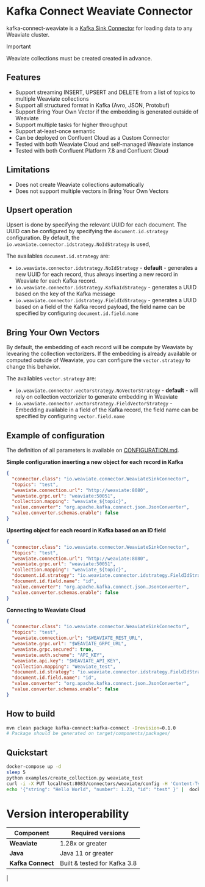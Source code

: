 # Kafka Connect Weaviate Connector

kafka-connect-weaviate is a [Kafka Sink Connector](http://kafka.apache.org/documentation.html#connect)
for loading data to any Weaviate cluster.

> [!IMPORTANT]
> Weaviate collections must be created created in advance.

## Features

* Support streaming INSERT, UPSERT and DELETE from a list of topics to multiple Weaviate collections
* Support all structured format in Kafka (Avro, JSON, Protobuf)
* Support Bring Your Own Vector if the embedding is generated outside of Weaviate
* Support multiple tasks for higher throughput
* Support at-least-once semantic
* Can be deployed on Confluent Cloud as a Custom Connector
* Tested with both Weaviate Cloud and self-managed Weaviate instance
* Tested with both Confluent Platform 7.8 and Confluent Cloud

## Limitations

* Does not create Weaviate collections automatically 
* Does not support multiple vectors in Bring Your Own Vectors

## Upsert operation

Upsert is done by specifying the relevant UUID for each document. 
The UUID can be configured by specifying the `document.id.strategy` configuration.
By default, the `io.weaviate.connector.idstrategy.NoIdStrategy` is used, 

The availables `document.id.strategy` are:

- `io.weaviate.connector.idstrategy.NoIdStrategy` - **default** - generates a new UUID for each record, thus always inserting a new record in Weaviate for each Kafka record.
- `io.weaviate.connector.idstrategy.KafkaIdStrategy` - generates a UUID based on the key of the Kafka message
- `io.weaviate.connector.idstrategy.FieldIdStrategy` - generates a UUID based on a field of the Kafka record payload, the field name can be specified by configuring `document.id.field.name` 

## Bring Your Own Vectors

By default, the embedding of each record will be compute by Weaviate by levearing the collection vectorizers.
If the embedding is already available or computed outside of Weaviate, you can configure the `vector.strategy` to change this behavior.

The availables `vector.strategy` are:

- `io.weaviate.connector.vectorstrategy.NoVectorStrategy` - **default** - will rely on collection vectorizier to generate embedding in Weaviate
- `io.weaviate.connector.vectorstrategy.FieldVectorStrategy` - Embedding available in a field of the Kafka record, the field name can be specified by configuring `vector.field.name`

## Example of configuration

The definition of all parameters is available on [CONFIGURATION.md](./CONFIGURATION.md).

**Simple configuration inserting a new object for each record in Kafka**
```json
{
  "connector.class": "io.weaviate.connector.WeaviateSinkConnector",
  "topics": "test",
  "weaviate.connection.url": "http://weaviate:8080",
  "weaviate.grpc.url": "weaviate:50051",
  "collection.mapping": "weaviate_${topic}",
  "value.converter": "org.apache.kafka.connect.json.JsonConverter",
  "value.converter.schemas.enable": false
}
```


**Upserting object for each record in Kafka based on an ID field**
```json
{
  "connector.class": "io.weaviate.connector.WeaviateSinkConnector",
  "topics": "test",
  "weaviate.connection.url": "http://weaviate:8080",
  "weaviate.grpc.url": "weaviate:50051",
  "collection.mapping": "weaviate_${topic}",
  "document.id.strategy": "io.weaviate.connector.idstrategy.FieldIdStrategy",
  "document.id.field.name": "id",
  "value.converter": "org.apache.kafka.connect.json.JsonConverter",
  "value.converter.schemas.enable": false
}
```

**Connecting to Weaviate Cloud**
```json
{
  "connector.class": "io.weaviate.connector.WeaviateSinkConnector",
  "topics": "test",
  "weaviate.connection.url": "$WEAVIATE_REST_URL",
  "weaviate.grpc.url": "$WEAVIATE_GRPC_URL",
  "weaviate.grpc.secured": true,
  "weaviate.auth.scheme": "API_KEY",
  "weaviate.api.key": "$WEAVIATE_API_KEY",
  "collection.mapping": "Weaviate_test",
  "document.id.strategy": "io.weaviate.connector.idstrategy.FieldIdStrategy",
  "document.id.field.name": "id",
  "value.converter": "org.apache.kafka.connect.json.JsonConverter",
  "value.converter.schemas.enable": false
}
```


## How to build

```bash
mvn clean package kafka-connect:kafka-connect -Drevision=0.1.0
# Package should be generated on target/components/packages/
```

## Quickstart

```bash
docker-compose up -d
sleep 5
python examples/create_collection.py weaviate_test
curl -i -X PUT localhost:8083/connectors/weaviate/config -H 'Content-Type:application/json' --data @examples/weaviate-upsert-sink.json
echo '{"string": "Hello World", "number": 1.23, "id": "test" }' |  docker-compose exec -T kafka kafka-console-producer --bootstrap-server localhost:9092 --topic test
```

# Version interoperability

| Component | Required versions  |
| --------- | ------------------ | 
| **Weaviate**  | 1.28x or greater                  |
| **Java**  | Java 11 or greater                    |
| **Kafka Connect**  | Built & tested for Kafka 3.8 |
| 
